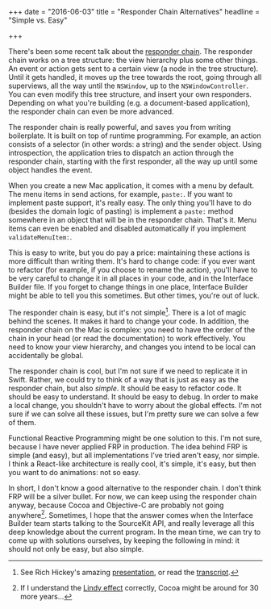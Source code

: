 +++
date = "2016-06-03"
title = "Responder Chain Alternatives"
headline = "Simple vs. Easy"

+++

There's been some recent talk about the [responder chain](https://developer.apple.com/library/mac/documentation/Cocoa/Conceptual/EventOverview/EventArchitecture/EventArchitecture.html#//apple_ref/doc/uid/10000060i-CH3-SW2). The responder chain works on a tree structure: the view hierarchy plus some other things. An event or action gets sent to a certain view (a node in the tree structure). Until it gets handled, it moves up the tree towards the root, going through all superviews, all the way until the `NSWindow`, up to the `NSWindowController`. You can even modify this tree structure, and insert your own responders. Depending on what you're building (e.g. a document-based application), the responder chain can even be more advanced.

The responder chain is really powerful, and saves you from writing boilerplate. It is built on top of runtime programming. For example, an action consists of a selector (in other words: a string) and the sender object. Using introspection, the application tries to dispatch an action through the responder chain, starting with the first responder, all the way up until some object handles the event.

When you create a new Mac application, it comes with a menu by default. The menu items in send actions, for example, `paste:`. If you want to implement paste support, it's really easy. The only thing you'll have to do (besides the domain logic of pasting) is implement a `paste:` method somewhere in an object that will be in the responder chain. That's it. Menu items can even be enabled and disabled automatically if you implement `validateMenuItem:`.

This is easy to write, but you do pay a price: maintaining these actions is more difficult than writing them. It's hard to change code: if you ever want to refactor (for example, if you choose to rename the action), you'll have to be very careful to change it in all places in your code, and in the Interface Builder file. If you forget to change things in one place, Interface Builder might be able to tell you this sometimes. But other times, you're out of luck.

The responder chain is easy, but it's not simple[^simpleasy]. There is a lot of magic behind the scenes. It makes it hard to change your code. In addition, the responder chain on the Mac is complex: you need to have the order of the chain in your head (or read the documentation) to work effectively. You need to know your view hierarchy, and changes you intend to be local can accidentally be global.

The responder chain is cool, but I'm not sure if we need to replicate it in Swift. Rather, we could try to think of a way that is just as easy as the responder chain, but also *simple*. It should be easy to refactor code. It should be easy to understand. It should be easy to debug. In order to make a local change, you shouldn't have to worry about the global effects. I'm not sure if we can solve all these issues, but I'm pretty sure we can solve a few of them.

Functional Reactive Programming might be one solution to this. I'm not sure, because I have never applied FRP in production. The idea behind FRP is simple (and easy), but all implementations I've tried aren't easy, nor simple. I think a React-like architecture is really cool, it's simple, it's easy, but then you want to do animations: not so easy.

In short, I don't know a good alternative to the responder chain. I don't think FRP will be a silver bullet. For now, we can keep using the responder chain anyway, because Cocoa and Objective-C are probably not going anywhere[^lindy]. Sometimes, I hope that the answer comes when the Interface Builder team starts talking to the SourceKit API, and really leverage all this deep knowledge about the current program. In the mean time, we can try to come up with solutions ourselves, by keeping the following in mind: it should not only be easy, but also simple.

[^simpleasy]: See Rich Hickey's amazing [presentation](https://www.infoq.com/presentations/Simple-Made-Easy), or read the [transcript](https://github.com/matthiasn/talk-transcripts/blob/master/Hickey_Rich/SimpleMadeEasy.md).

[^lindy]: If I understand the [Lindy effect](https://en.wikipedia.org/wiki/Lindy_effect) correctly, Cocoa might be around for 30 more years...

